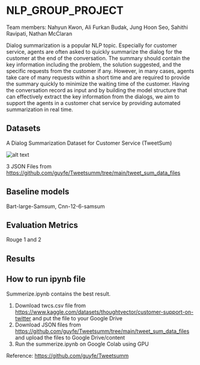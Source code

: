 # NLP_GROUP_PROJECT

Team members: Nahyun Kwon, Ali Furkan Budak, Jung Hoon Seo, Sahithi Ravipati, Nathan McClaran

Dialog summarization is a popular NLP topic. Especially for customer service, agents are often asked to quickly summarize the dialog for the customer at the end of the conversation. The summary should contain the key information including the problem, the solution suggested, and the specific requests from the customer if any. However, in many cases, agents take care of many requests within a short time and are required to provide the summary quickly to minimize the waiting time of the customer. Having the conversation record as input and by building the model structure that can effectively extract the key information from the dialogs, we aim to support the agents in a customer chat service by providing automated summarization in real time.

## Datasets 
A Dialog Summarization Dataset for Customer Service (TweetSum)

![alt text](https://i.imgur.com/nTv3Iuu.png)

3 JSON Files from https://github.com/guyfe/Tweetsumm/tree/main/tweet_sum_data_files

## Baseline models 
Bart-large-Samsum, Cnn-12-6-samsum

## Evaluation Metrics
Rouge 1 and 2

## Results

## How to run ipynb file

Summerize.ipynb contains the best result. 

1. Download twcs.csv file from https://www.kaggle.com/datasets/thoughtvector/customer-support-on-twitter and put the file to your Google Drive
2. Download JSON files from https://github.com/guyfe/Tweetsumm/tree/main/tweet_sum_data_files and upload the files to Google Drive/content
3. Run the summerize.ipynb on Google Colab using GPU

Reference: https://github.com/guyfe/Tweetsumm
